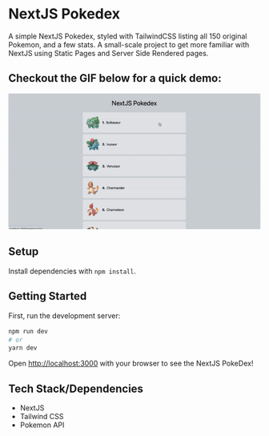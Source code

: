 # NextJS Pokedex

A simple NextJS Pokedex, styled with TailwindCSS listing all 150 original Pokemon, and a few stats.
A small-scale project to get more familiar with NextJS using Static Pages and Server Side Rendered pages.

## Checkout the GIF below for a quick demo:

!["NextJs Pokedex Gif"](https://github.com/ofthekings12/pokedex/blob/main/docs/pokegif.gif?raw=true)


## Setup

Install dependencies with `npm install`.

## Getting Started

First, run the development server:

```bash
npm run dev
# or
yarn dev
```

Open [http://localhost:3000](http://localhost:3000) with your browser to see the NextJS PokeDex!

## Tech Stack/Dependencies
 - NextJS
 - Tailwind CSS
 - Pokemon API
